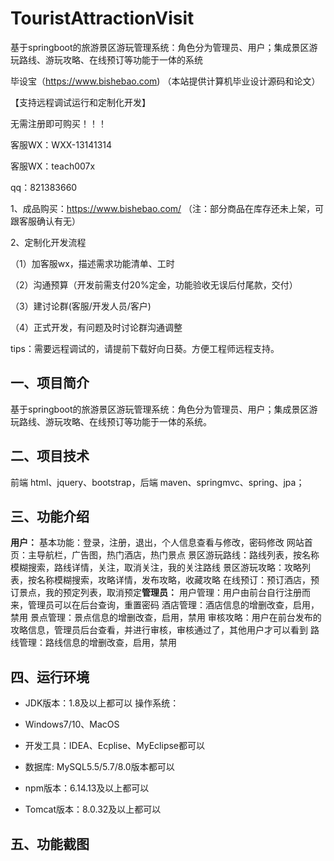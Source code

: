 # TouristAttractionVisit
 基于springboot的旅游景区游玩管理系统：角色分为管理员、用户；集成景区游玩路线、游玩攻略、在线预订等功能于一体的系统

毕设宝（https://www.bishebao.com) （本站提供计算机毕业设计源码和论文）

【支持远程调试运行和定制化开发】

无需注册即可购买！！！

客服WX：WXX-13141314

客服WX：teach007x

qq：821383660


1、成品购买：https://www.bishebao.com/ （注：部分商品在库存还未上架，可跟客服确认有无）

2、定制化开发流程

（1）加客服wx，描述需求功能清单、工时

（2）沟通预算（开发前需支付20%定金，功能验收无误后付尾款，交付）

（3）建讨论群(客服/开发人员/客户)

（4）正式开发，有问题及时讨论群沟通调整

tips：需要远程调试的，请提前下载好向日葵。方便工程师远程支持。
<h2>一、项目简介</h2>
基于springboot的旅游景区游玩管理系统：角色分为管理员、用户；集成景区游玩路线、游玩攻略、在线预订等功能于一体的系统。
<h2>二、项目技术</h2>
前端 html、jquery、bootstrap，后端 maven、springmvc、spring、jpa；
<h2>三、功能介绍</h2>
<div class="markdown-heading" dir="auto">
<div class="markdown-heading" dir="auto"><strong>用户：</strong>
基本功能：登录，注册，退出，个人信息查看与修改，密码修改
网站首页：主导航栏，广告图，热门酒店，热门景点
景区游玩路线：路线列表，按名称模糊搜索，路线详情，关注，取消关注，我的关注路线
景区游玩攻略：攻略列表，按名称模糊搜索，攻略详情，发布攻略，收藏攻略
在线预订：预订酒店，预订景点，我的预定列表，取消预定<strong>管理员：</strong>
用户管理：用户由前台自行注册而来，管理员可以在后台查询，重置密码
酒店管理：酒店信息的增删改查，启用，禁用
景点管理：景点信息的增删改查，启用，禁用
审核攻略：用户在前台发布的攻略信息，管理员后台查看，并进行审核，审核通过了，其他用户才可以看到
路线管理：路线信息的增删改查，启用，禁用

</div>
</div>
<h2>四、运行环境</h2>
<ul dir="auto">
 	<li>
<p dir="auto">JDK版本：1.8及以上都可以 操作系统：</p>
</li>
 	<li>
<p dir="auto">Windows7/10、MacOS</p>
</li>
 	<li>
<p dir="auto">开发工具：IDEA、Ecplise、MyEclipse都可以</p>
</li>
 	<li>
<p dir="auto">数据库: MySQL5.5/5.7/8.0版本都可以</p>
</li>
 	<li>
<p dir="auto">npm版本：6.14.13及以上都可以</p>
</li>
 	<li>
<p dir="auto">Tomcat版本：8.0.32及以上都可以</p>
</li>
</ul>
<h2>五、功能截图</h2>
<img class="aligncenter size-full wp-image" src="https://www.bishebao.com/wp-content/uploads/2024/07/Java毕业设计-基于springboot的旅游景区游玩管理系统/result/image_1_1.png" alt="" />
<img class="aligncenter size-full wp-image" src="https://www.bishebao.com/wp-content/uploads/2024/07/Java毕业设计-基于springboot的旅游景区游玩管理系统/result/image_2_2.png" alt="" />
<img class="aligncenter size-full wp-image" src="https://www.bishebao.com/wp-content/uploads/2024/07/Java毕业设计-基于springboot的旅游景区游玩管理系统/result/image_3_3.png" alt="" />
<img class="aligncenter size-full wp-image" src="https://www.bishebao.com/wp-content/uploads/2024/07/Java毕业设计-基于springboot的旅游景区游玩管理系统/result/image_4_4.png" alt="" />
<img class="aligncenter size-full wp-image" src="https://www.bishebao.com/wp-content/uploads/2024/07/Java毕业设计-基于springboot的旅游景区游玩管理系统/result/image_5_5.png" alt="" />
<img class="aligncenter size-full wp-image" src="https://www.bishebao.com/wp-content/uploads/2024/07/Java毕业设计-基于springboot的旅游景区游玩管理系统/result/image_6_6.png" alt="" />
<img class="aligncenter size-full wp-image" src="https://www.bishebao.com/wp-content/uploads/2024/07/Java毕业设计-基于springboot的旅游景区游玩管理系统/result/image_7_7.png" alt="" />
<img class="aligncenter size-full wp-image" src="https://www.bishebao.com/wp-content/uploads/2024/07/Java毕业设计-基于springboot的旅游景区游玩管理系统/result/image_8_8.png" alt="" />
<img class="aligncenter size-full wp-image" src="https://www.bishebao.com/wp-content/uploads/2024/07/Java毕业设计-基于springboot的旅游景区游玩管理系统/result/image_9_9.png" alt="" />